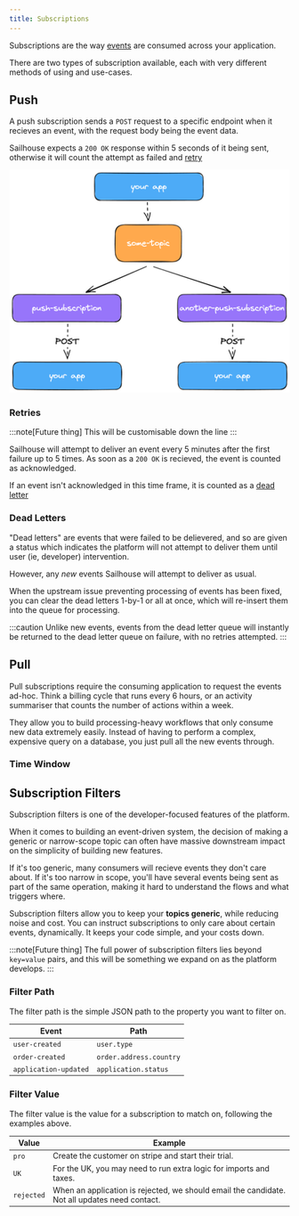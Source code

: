 ```yaml
---
title: Subscriptions
---
```


Subscriptions are the way [events](/concepts/events) are consumed across your application.

There are two types of subscription available, each with very different methods of using and use-cases.

## Push

A push subscription sends a `POST` request to a specific endpoint when it recieves an event, with the request body being the event data.

Sailhouse expects a `200 OK` response within 5 seconds of it being sent, otherwise it will count the attempt as failed and [retry](#retries)

![A diagram of a topic recieving an event, distributing it to a push subscription, and it being sent to the subscription endpoint](../../../assets/images/push-sub.png)

### Retries

:::note[Future thing]
This will be customisable down the line
:::

Sailhouse will attempt to deliver an event every 5 minutes after the first failure up to 5 times. As soon as a `200 OK` is recieved, the event is counted as acknowledged.

If an event isn't acknowledged in this time frame, it is counted as a [dead letter](#dead-letters)

### Dead Letters

"Dead letters" are events that were failed to be delievered, and so are given a status which indicates the platform will not attempt to deliver them until user (ie, developer) intervention.

However, any _new_ events Sailhouse will attempt to deliver as usual.

When the upstream issue preventing processing of events has been fixed, you can clear the dead letters 1-by-1 or all at once, which will re-insert them into the queue for processing.

:::caution
Unlike new events, events from the dead letter queue will instantly be returned to the dead letter queue on failure, with no retries attempted.
:::

## Pull

Pull subscriptions require the consuming application to request the events ad-hoc. Think a billing cycle that runs every 6 hours, or an activity summariser that counts the number of actions within a week.

They allow you to build processing-heavy workflows that only consume new data extremely easily. Instead of having to perform a complex, expensive query on a database, you just pull all the new events through.

### Time Window



## Subscription Filters

Subscription filters is one of the developer-focused features of the platform.

When it comes to building an event-driven system, the decision of making a generic or narrow-scope topic can often have massive downstream impact on the simplicity of building new features.

If it's too generic, many consumers will recieve events they don't care about. If it's too narrow in scope, you'll have several events being sent as part of the same operation, making it hard to understand the flows and what triggers where.

Subscription filters allow you to keep your **topics generic**, while reducing noise and cost. You can instruct subscriptions to only care about certain events, dynamically. It keeps your code simple, and your costs down.

:::note[Future thing]
The full power of subscription filters lies beyond `key=value` pairs, and this will be something we expand on as the platform develops.
:::

### Filter Path

The filter path is the simple JSON path to the property you want to filter on.

| Event | Path|
| --- | --- |
| `user-created` | `user.type` |
| `order-created` | `order.address.country` |
| `application-updated` | `application.status` |

### Filter Value

The filter value is the value for a subscription to match on, following the examples above.

| Value | Example |
| --- | --- |
| `pro` | Create the customer on stripe and start their trial. |
| `UK` | For the UK, you may need to run extra logic for imports and taxes. |
| `rejected` | When an application is rejected, we should email the candidate. Not all updates need contact. |

